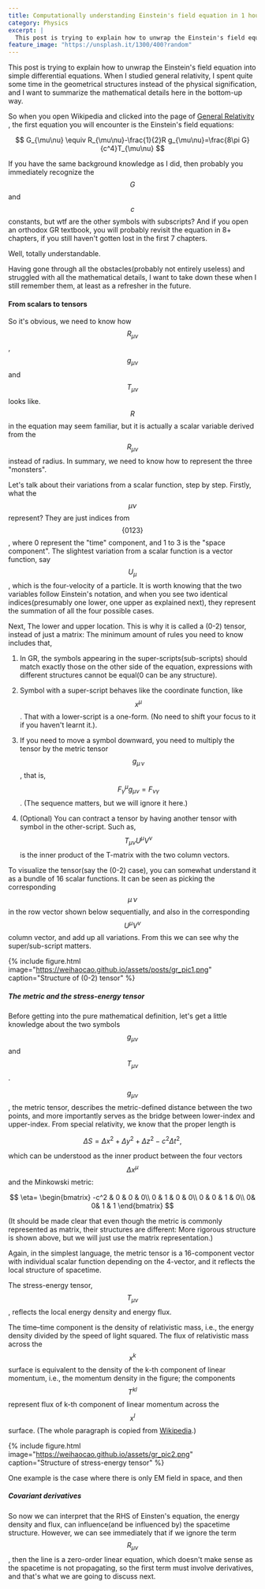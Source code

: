 ```yaml
---
title: Computationally understanding Einstein's field equation in 1 hour. 
category: Physics 
excerpt: |    
  This post is trying to explain how to unwrap the Einstein's field equation into simple differential equations.  
feature_image: "https://unsplash.it/1300/400?random"
---
```


This post is trying to explain how to unwrap the Einstein's field equation into simple differential equations. When I studied general relativity, I spent quite some time in the geometrical structures instead of the physical signification, and I want to summarize the mathematical details here in the bottom-up way.   

<!-- more -->

So when you open Wikipedia and clicked into the page of [General Relativity](https://en.wikipedia.org/wiki/General_relativity) , the first equation you will encounter is the Einstein's field equations:

$$
G_{\mu\nu} \equiv R_{\mu\nu}-\frac{1}{2}R g_{\mu\nu}=\frac{8\pi G}{c^4}T_{\mu\nu}
$$

If you have the same background knowledge as I did, then probably you immediately recognize the $$G$$ and $$c$$ constants, but wtf are the other symbols with subscripts? And if you open an orthodox  GR textbook, you will probably revisit the equation in 8+ chapters, if you still haven't gotten lost in the first 7 chapters.  

 Well, totally understandable.  
 
 Having gone through all the obstacles(probably not entirely useless) and struggled with all the mathematical details, I want to take down these when I still remember them, at least as a refresher in the future.  
 
#### From scalars to tensors
 
 So it's obvious, we need to know how $$R_{\mu \nu}$$, $$g_{\mu \nu}$$  and $$T_{\mu \nu}$$ looks like. $$R$$ in the equation may seem familiar, but it is actually a scalar variable derived from the $$R_{\mu \nu}$$ instead of radius. In summary, we need to know how to represent the three "monsters".   
 
 Let's talk about their variations from a scalar function, step by step. Firstly, what the $$\mu \nu$$ represent? They are just indices from$$\{0 1 2 3\}$$, where 0 represent the "time" component, and 1 to 3 is the "space component". The slightest variation from a scalar function is a vector function, say $$U_{\mu}$$, which is the four-velocity of a particle. It is worth knowing that the two variables follow Einstein's notation, and when you see two identical indices(presumably one lower, one upper as explained next), they represent the summation of all the four possible cases.   
  
 Next, The lower and upper location. This is why it is called a (0-2) tensor, instead of just a matrix: The minimum amount of rules you need to know includes that,  

1. In GR, the symbols appearing in the super-scripts(sub-scripts) should match exactly those on the other side of the equation, expressions with different structures cannot be equal(0 can be any structure).   

2. Symbol with a super-script behaves like the coordinate function, like $$x^{\mu}$$. That with a lower-script is a one-form. (No need to shift your focus to it if you haven't learnt it.). 

3. If you need to move a symbol downward, you need to multiply the tensor by the metric tensor $$g_{\mu\, \nu}$$, that is, $$F^{\mu}_{\gamma} g_{\mu \nu}=F_{\nu \gamma}$$. (The sequence matters, but we will ignore it here.)   

4. (Optional) You can contract a tensor by having another tensor with symbol in the other-script. Such as, $$T_{\mu\nu}U^{\mu}V^{\nu} $$ is the inner product of the T-matrix with the two column vectors.   

 To visualize the tensor(say the (0-2) case), you can somewhat understand it as a bundle of 16 scalar functions. It can be seen as picking the corresponding $$\mu\, \nu$$ in the row vector shown below sequentially, and also in the corresponding $$U^{\mu}V^{\nu} $$ column vector, and add up all variations. From this we can see why the super/sub-script matters.

{% include figure.html image="https://weihaocao.github.io/assets/posts/gr_pic1.png" caption="Structure of (0-2) tensor" %}

##### The metric and the stress-energy tensor  
 
 Before getting into the pure mathematical definition, let's get a little knowledge about the two symbols $$g_{\mu \nu}$$ and $$T_{\mu \nu}$$.  
  
$$g_{\mu \nu}$$, the metric tensor, describes the metric-defined distance between the two points, and more importantly serves as the bridge between lower-index and upper-index. From special relativity, we know that the proper length is  

$$
\Delta S= \Delta x^2+ \Delta y^2 + \Delta z^2 - c^2 \Delta t^2, 
$$

which can be understood as the inner product between the four vectors $$\Delta x^{\mu}$$ and the Minkowski metric:  

$$
\eta= \begin{bmatrix}
                    -c^2 & 0 & 0 & 0\\ 
                      0 & 1 & 0 & 0\\ 
                       0 & 0 & 1 & 0\\ 
                     0& 0&  1 & 1 
                    \end{bmatrix}
$$

(It should be made clear that even though the metric is commonly represented as matrix, their structures are different: More rigorous structure is shown above, but we will just use the matrix representation.)   

Again, in the simplest language, the metric tensor is a 16-component vector with individual scalar function depending on the 4-vector, and it reflects the local structure of spacetime. 

The stress-energy tensor, $$T_{\mu \nu}$$, reflects the local energy density and energy flux.  
  
The time–time component is the density of relativistic mass, i.e., the energy density divided by the speed of light squared.  The flux of relativistic mass across the $$x^k$$ surface is equivalent to the density of the k-th component of linear momentum, i.e., the momentum density in the figure; the components $$T^{kl}$$ represent flux of k-th component of linear momentum across the $$x^l$$ surface. (The whole paragraph is copied from [Wikipedia](https://en.wikipedia.org/wiki/Stress-energy_tensor).)

{% include figure.html image="https://weihaocao.github.io/assets/gr_pic2.png" caption="Structure of stress-energy tensor" %}


One example is the case where there is only EM field in space, and then 


##### Covariant derivatives

So now we can interpret that the RHS of Einsten's equation, the energy density and flux, can influence(and be influenced by) the spacetime structure. However, we can see immediately that if we ignore the term $$R_{\mu\nu}$$, then the line is a zero-order linear equation, which doesn't make sense as the spacetime is not propagating, so the first term must involve derivatives, and that's what we are going to discuss next.